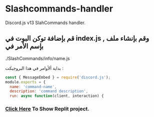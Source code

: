 # Slashcommands-handler
Discord.js v13 SlahCommands handler.

## قم بإضافة توكن البوت في index.js , وقم بإنشاء ملف بإسم الأمر في 
 ./SlashCommands/info/name.js
 
بداية ألأوامر في هذا البروجيكت :
```js
const { MessageEmbed } = require('discord.js');
module.exports = {
  name: 'command-name',
  description: 'command description',
  run: async function(client, interaction) {
  ```
  
  ### [Click Here](https://replit.com/@Moriano/Command-Handler#about.md) To Show Replit project.
